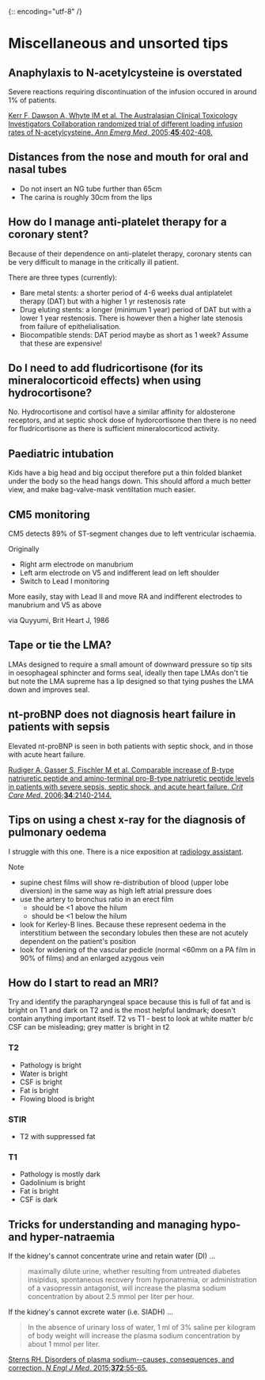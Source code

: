{:: encoding="utf-8" /}

# Miscellaneous and unsorted tips

## Anaphylaxis to N-acetylcysteine is overstated

Severe reactions requiring discontinuation of the infusion occured in around 1% of patients.

[Kerr F, Dawson A, Whyte IM et al. The Australasian Clinical Toxicology Investigators Collaboration randomized trial of different loading infusion rates of N-acetylcysteine. *Ann Emerg Med*. 2005;**45**:402-408.](http://dx.doi.org/10.1016/j.annemergmed.2004.08.040)

## Distances from the nose and mouth for oral and nasal tubes

- Do not insert an NG tube further than 65cm
- The carina is roughly 30cm from the lips


## How do I manage anti-platelet therapy for a coronary stent?

Because of their dependence on anti-platelet therapy, coronary stents can be very difficult to manage in the critically ill patient.

There are three types (currently):

- Bare metal stents: a shorter period of 4-6 weeks dual antiplatelet therapy (DAT) but with a  higher 1 yr restenosis rate
- Drug eluting stents: a longer (minimum 1 year) period of DAT but with a lower 1 year restenosis. There is however then a higher late stenosis from failure of epithelialisation.
- Biocompatible stends: DAT period maybe as short as 1 week? Assume that these are expensive!

## Do I need to add fludricortisone (for its mineralocorticoid effects) when using hydrocortisone?

No. Hydrocortisone and cortisol have a similar affinity for aldosterone receptors, and at septic shock dose of hydorcortisone then there is no need for fludricortisone as there is sufficient mineralocorticod activity.


## Paediatric intubation

Kids have a big head and big occiput therefore put a thin folded blanket under the body so the head hangs down. This should afford a much better view, and make bag-valve-mask ventiltation much easier.

## CM5 monitoring

CM5 detects 89% of ST-segment changes due to left ventricular ischaemia.

Originally

- Right arm electrode on manubrium
- Left arm electrode on V5 and indifferent lead on left shoulder
- Switch to Lead I monitoring

More easily, stay with Lead II and move RA and indifferent electrodes to manubrium and V5 as above

via Quyyumi, Brit Heart J, 1986

## Tape or tie the LMA?

LMAs designed to require a small amount of downward pressure so tip sits in oesophageal sphincter and forms seal, ideally then tape LMAs don't tie but note the LMA supreme has a lip designed so that tying pushes the LMA down and improves seal.

## nt-proBNP does not diagnosis heart failure in patients with sepsis

Elevated nt-proBNP is seen in both patients with septic shock, and in those with acute heart failure.

[Rudiger A, Gasser S, Fischler M et al. Comparable increase of B-type natriuretic peptide and amino-terminal pro-B-type natriuretic peptide levels in patients with severe sepsis, septic shock, and acute heart failure. *Crit Care Med*. 2006;**34**:2140-2144.](http://dx.doi.org/10.1097/01.CCM.0000229144.97624.90)


## Tips on using a chest x-ray for the diagnosis of pulmonary oedema

I struggle with this one. There is a nice exposition at [radiology assistant](http://www.radiologyassistant.nl/en/p4c132f36513d4/chest-x-ray-heart-failure.html).

Note
- supine chest films will show re-distribution of blood (upper lobe diversion) in the same way as high left atrial pressure does
- use the artery to bronchus ratio in an erect film
    + should be <1 above the hilum
    + should be <1 below the hilum
- look for Kerley-B lines. Because these represent oedema in the interstitium between the secondary lobules then these are not acutely dependent on the patient's position
- look for widening of the vascular pedicle (normal <60mm on a PA film in 90% of films) and an enlarged azygous vein


## How do I start to read an MRI?

Try and identify the parapharyngeal space because this is full of fat and is bright on T1 and dark on T2 and is the most helpful landmark; doesn't contain anything important itself. T2 vs T1 - best to look at white matter b/c CSF can be misleading; grey matter is bright in t2

### T2

- Pathology is bright
- Water is bright
- CSF is bright
- Fat is bright
- Flowing blood is bright

### STIR

- T2 with suppressed fat

### T1

- Pathology is mostly dark
- Gadolinium is bright
- Fat is bright
- CSF is dark


## Tricks for understanding and managing hypo- and hyper-natraemia

If the kidney's cannot concentrate urine and retain water (DI) ...

> maximally dilute urine, whether resulting from untreated diabetes insipidus, spontaneous recovery from hyponatremia, or administration of a vasopressin antagonist, will increase the plasma sodium concentration by about 2.5 mmol per liter per hour.

If the kidney's cannot excrete water (i.e. SIADH) ...

> In the absence of urinary loss of water, 1 ml of 3% saline per kilogram of body weight will increase the plasma sodium concentration by about 1 mmol per liter.

[Sterns RH. Disorders of plasma sodium--causes, consequences, and correction. *N Engl J Med*. 2015;**372**:55-65.](http://dx.doi.org/10.1056/NEJMra1404489)


